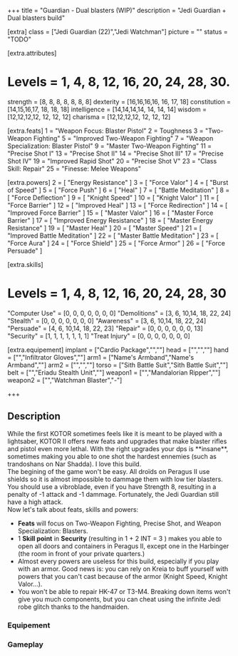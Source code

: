 +++
title       = "Guardian - Dual blasters (WIP)"
description = "Jedi Guardian + Dual blasters build"

[extra]
class       = ["Jedi Guardian (22)","Jedi Watchman"]
picture     = ""
status      = "TODO"

  [extra.attributes]
  # Levels     =  1, 4, 8, 12, 16, 20, 24, 28, 30.
  strength     = [8, 8, 8, 8,  8,  8,  8]
  dexterity    = [16,16,16,16, 16, 17, 18]
  constitution = [14,15,16,17, 18, 18, 18]
  intelligence = [14,14,14,14, 14, 14, 14]
  wisdom       = [12,12,12,12, 12, 12, 12]
  charisma     = [12,12,12,12, 12, 12, 12]

  [extra.feats]
  1  = "Weapon Focus: Blaster Pistol"
  2  = Toughness
  3  = "Two-Weapon Fighting"
  5  = "Improved Two-Weapon Fighting"
  7  = "Weapon Specialization: Blaster Pistol"
  9  = "Master Two-Weapon Fighting"
  11 = "Precise Shot I"
  13 = "Precise Shot II"
  14 = "Precise Shot III"
  17 = "Precise Shot IV"
  19 = "Improved Rapid Shot"
  20 = "Precise Shot V"
  23 = "Class Skill: Repair"
  25 = "Finesse: Melee Weapons"

  [extra.powers]
  2  = [ "Energy Resistance" ]
  3  = [ "Force Valor" ]
  4  = [ "Burst of Speed" ]
  5  = [ "Force Push" ]
  6  = [ "Heal" ]
  7  = [ "Battle Meditation" ]
  8  = [ "Force Deflection" ]
  9  = [ "Knight Speed" ]
  10 = [ "Knight Valor" ]
  11 = [ "Force Barrier" ]
  12 = [ "Improved Heal" ]
  13 = [ "Force Redirection" ]
  14 = [ "Improved Force Barrier" ]
  15 = [ "Master Valor" ]
  16 = [ "Master Force Barrier" ]
  17 = [ "Improved Energy Resistance" ]
  18 = [ "Master Energy Resistance" ]
  19 = [ "Master Heal" ]
  20 = [ "Master Speed" ]
  21 = [ "Improved Battle Meditation" ]
  22 = [ "Master Battle Meditation" ]
  23 = [ "Force Aura" ]
  24 = [ "Force Shield" ]
  25 = [ "Force Armor" ]
  26 = [ "Force Persuade" ]

  [extra.skills]
  # Levels        =  1, 4, 8, 12, 16, 20, 24, 28, 30
  "Computer Use"  = [0, 0, 0, 0,  0,  0,  0]
  "Demolitions"   = [3, 6, 10,14, 18, 22, 24]
  "Stealth"       = [0, 0, 0, 0,  0,  0,  0]
  "Awareness"     = [3, 6, 10,14, 18, 22, 24]
  "Persuade"      = [4, 6, 10,14, 18, 22, 23]
  "Repair"        = [0, 0, 0, 0,  0,  0,  13]
  "Security"      = [1, 1, 1, 1,  1,  1,  1]
  "Treat Injury"  = [0, 0, 0, 0,  0,  0,  0]

  [extra.equipement]
  implant   = ["Cardio Package","",""]
  head      = ["","",""]
  hand      = ["","Infiltrator Gloves",""]
  arm1      = ["Name's Armband","Name's Armband",""]
  arm2      = ["","",""]
  torso     = ["Sith Battle Suit","Sith Battle Suit",""]
  belt      = ["","Eriadu Stealth Unit",""]
  weapon1   = ["","Mandalorian Ripper",""]
  weapon2   = ["","Watchman Blaster","-"]

+++

<h2 class="title">Description</h2>

<div class="block">
  While the first KOTOR sometimes feels like it is meant to be played with a lightsaber, KOTOR II
  offers new feats and upgrades that make blaster rifles and pistol even more lethal.
  With the right upgrades your dps is **insane**, sometimes making you able to one shot the hardest ennemies
  (such as trandoshans on Nar Shadda). I love this build.
</div>

<div class="block">
  The begining of the game won't be easy. All droïds on Peragus II use shields so it is almost
  impossible to dammage them with low tier blasters. You should use a vibroblade, even if you have Strength 8,
  resulting in a penalty of -1 attack and -1 dammage. Fortunately, the Jedi Guardian still have a high attack.
</div>

<div class="block">
  Now let's talk about feats, skills and powers:
  <ul>
    <li><strong>Feats</strong> will focus on Two-Weapon Fighting, Precise Shot, and Weapon Specialization: Blasters.</li>
    <li>1 <strong>Skill point</strong> in <strong>Security</strong> (resulting in 1 + 2 INT = 3 ) makes you able to open
    all doors and containers in Peragus II, except one in the Harbinger (the room in front of your private quarters.)</li>
    <li>Almost every powers are useless for this build, especially if you play with an armor. Good news is: you can rely on Kreia to buff yourself with powers that you can't cast because of the armor (Knight Speed, Knight Valor...).</li>
    <li>You won't be able to repair HK-47 or T3-M4. Breaking down items won't give you much components, but you can cheat
    using the infinite Jedi robe glitch thanks to the handmaiden.</li>
  </ul>
</div>

<h3 class="title is-4">Equipement</h3>
<h3 class="title is-4">Gameplay</h3>

